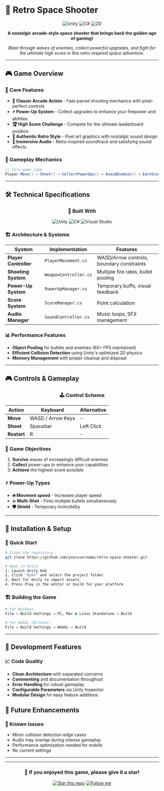 # 🚀 Retro Space Shooter

<div align="center">

![Unity](https://img.shields.io/badge/Unity-100000?style=for-the-badge&logo=unity&logoColor=white)
![C#](https://img.shields.io/badge/C%23-239120?style=for-the-badge&logo=c-sharp&logoColor=white)
![2D](https://img.shields.io/badge/2D%20Game-FF6B6B?style=for-the-badge&logo=gamemaker&logoColor=white)

**A nostalgic arcade-style space shooter that brings back the golden age of gaming!**

*Blast through waves of enemies, collect powerful upgrades, and fight for the ultimate high score in this retro-inspired space adventure.*

</div>

---

## 🎮 Game Overview

### 🌟 Core Features
- **🎯 Classic Arcade Action** - Fast-paced shooting mechanics with pixel-perfect controls 
- **⚡ Power-Up System** - Collect upgrades to enhance your firepower and abilities
- **🏆 High Score Challenge** - Compete for the ultimate leaderboard position
- **🎨 Authentic Retro Style** - Pixel art graphics with nostalgic sound design
- **🎵 Immersive Audio** - Retro-inspired soundtrack and satisfying sound effects

### 🎲 Gameplay Mechanics
```csharp
// Core game loop
Player.Move() → Shoot() → CollectPowerUps() → AvoidEnemies() → EarnScore()
```


</div>

---

## 🛠️ Technical Specifications

<div align="center">

### 🔧 Built With
![Unity](https://img.shields.io/badge/Unity%202022.3-000000?style=flat-square&logo=unity&logoColor=white)
![C#](https://img.shields.io/badge/C%23%2010.0-239120?style=flat-square&logo=c-sharp&logoColor=white)
![Visual Studio](https://img.shields.io/badge/Visual%20Studio-5C2D91?style=flat-square&logo=visual-studio&logoColor=white)

</div>

### 🏗️ Architecture & Systems

| System | Implementation | Features |
|--------|---------------|----------|
| **Player Controller** | `PlayerMovement.cs` | WASD/Arrow controls, boundary constraints |
| **Shooting System** | `WeaponController.cs` | Multiple fire rates, bullet pooling |
| **Power-Up System** | `PowerUpManager.cs` | Temporary buffs, visual feedback |
| **Score System** | `ScoreManager.cs` | Point calculation |
| **Audio Manager** | `SoundController.cs` | Music loops, SFX management |

### 📊 Performance Features
- **Object Pooling** for bullets and enemies (60+ FPS maintained)
- **Efficient Collision Detection** using Unity's optimized 2D physics
- **Memory Management** with proper cleanup and disposal

---

## 🎮 Controls & Gameplay

<div align="center">

### 🕹️ Control Scheme
| Action | Keyboard | Alternative |
|--------|----------|-------------|
| **Move** | WASD / Arrow Keys | - |
| **Shoot** | Spacebar | Left Click |
| **Restart** | R | - |

</div>

### 🎯 Game Objectives
1. **Survive** waves of increasingly difficult enemies
2. **Collect** power-ups to enhance your capabilities  
3. **Achieve** the highest score possible

### ⚡ Power-Up Types
- **🔥 Movment speed** - Increases player speed
- **💥 Multi-Shot** - Fires multiple bullets simultaneously  
- **🛡️ Shield** - Temporary invincibility

---

## 🚀 Installation & Setup

### 🔽 Quick Start
```bash
# Clone the repository
git clone https://github.com/yourusername/retro-space-shooter.git

# Open in Unity
1. Launch Unity Hub
2. Click "Open" and select the project folder
3. Wait for Unity to import assets
4. Press Play in the editor or build for your platform
```

### 🏗️ Building the Game
```bash
# For Windows
File → Build Settings → PC, Mac & Linux Standalone → Build

# For WebGL (Browser)
File → Build Settings → WebGL → Build
```

---

## 🧪 Development Features

### 📈 Code Quality
- **Clean Architecture** with separated concerns
- **Commenting** and documentation throughout
- **Error Handling** for robust gameplay
- **Configurable Parameters** via Unity Inspector
- **Modular Design** for easy feature additions



## 🎯 Future Enhancements


### 🐛 Known Issues
- Minor collision detection edge cases
- Audio may overlap during intense gameplay
- Performance optimization needed for mobile
- No current settings 
---



---

<div align="center">

### 🌟 If you enjoyed this game, please give it a star!


[![Star this repo](https://img.shields.io/github/stars/yourusername/retro-space-shooter?style=social)](https://github.com/yourusername/retro-space-shooter)
[![Follow me](https://img.shields.io/github/followers/yourusername?style=social)](https://github.com/yourusername)

</div>
